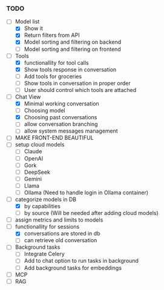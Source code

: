 ### TODO
- [ ] Model list
    - [x] Show it
    - [x] Return filters from API
    - [x] Model sorting and filtering on backend
    - [ ] Model sorting and filtering on frontend
- [ ] Tools
    - [x] functionallity for tool calls
    - [x] Show tools response in conversation
    - [ ] Add tools for groceries
    - [ ] Show tools in conversation in proper order
    - [ ] User should control which tools are attached
- [ ] Chat View
    - [x] Minimal working conversation
    - [ ] Choosing model
    - [x] Choosing past conversations
    - [ ] allow conversation branching
    - [ ] allow system messages management
- [ ] MAKE FRONT-END BEAUTIFUL
- [ ] setup cloud models
    - [ ] Claude
    - [ ] OpenAI
    - [ ] Gork
    - [ ] DeepSeek
    - [ ] Gemini
    - [ ] Llama
    - [ ] Ollama (Need to handle login in Ollama container)
- [ ] categorize models in DB
    - [x] by capabilities
    - [ ] by source (Will be needed after adding cloud models)
- [ ] assign metrics and limits to models
- [ ] functionallity for sessions
    - [x] conversations are stored in db
    - [ ] can retrieve old conversation
- [ ] Background tasks
    - [ ] Integrate Celery
    - [ ] Add to chat option to run tasks in background
    - [ ] Add background tasks for embeddings
- [ ] MCP
- [ ] RAG
